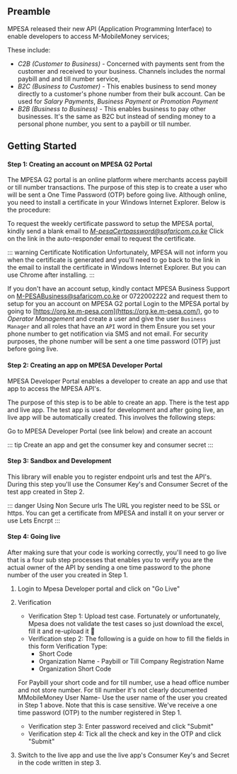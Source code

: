 ## Preamble

MPESA released their new API (Application Programming Interface) to enable developers to access M-MobileMoney services; 

These include: 
* _C2B (Customer to Business)_ - Concerned with payments sent from the customer and received to your business. Channels includes  the normal paybill and and till number service, 
* _B2C (Business to Customer)_ - This enables business to send money directly to a customer's phone number from their bulk account. Can be used for *Salary Payments*, *Business Payment* or *Promotion Payment* 
* _B2B (Business to Business)_ - This enables business to pay other businesses. It's the same as B2C but instead of sending money to a personal phone number, you sent to a paybill or till number. 

## Getting Started

#### Step 1: Creating an account on MPESA G2 Portal
The MPESA G2 portal is an online platform where merchants access paybill or till number transactions. The purpose of this step is to create a user who will be sent a One Time Password (OTP) before going live. Although online, you need to install a certificate in your Windows Internet Explorer. Below is the procedure:

To request the weekly certificate password to setup the MPESA portal, kindly send a blank email to *M-pesaCertpassword@safaricom.co.ke*
Click on the link in the auto-responder email to request the certificate. 

::: warning Certificate Notification
Unfortunately, MPESA will not inform you when the certificate is generated and you'll need to go back to the link in the email to install the certificate in Windows Internet Explorer. But you can use Chrome after installing. 
:::

If you don't have an account setup, kindly contact MPESA Business Support on M-PESABusiness@safaricom.co.ke or 0722002222 and request them to setup for you an account on MPESA G2 portal
Login to the MPESA portal by going to [https://org.ke.m-pesa.com](https://org.ke.m-pesa.com/), go to  *Operator Management* and create a user and give the user `Business Manager` and all roles that have an `API` word in them
Ensure you set your phone number to get notification via SMS and not email. For security purposes, the phone number will be sent a one time password (OTP) just before going live. 

#### Step 2: Creating an app on MPESA Developer Portal 
MPESA Developer Portal enables a developer to create an app and use that app to access the MPESA API's.

The purpose of this step is to be able to create an app. There is the test app and live app. The test app is used for development and after going live, an live app will be automatically created. This involves the following steps: 

Go to MPESA Developer Portal (see link below) and create an account

::: tip
Create an app and get the consumer key and consumer secret
:::

#### Step 3: Sandbox and Development
This library will enable you to register endpoint urls and test the API's.
 During this step you'll use the Consumer Key's and Consumer Secret of the test app created in Step 2. 

::: danger Using Non Secure urls
The URL you register need to be SSL or https. You can get a certificate from MPESA and install it on your server or use Lets Encrpt 
:::

#### Step 4: Going live 
After making sure that your code is working correctly, you'll need to go live that is a four sub step processes that enables you to verify you are the actual owner of the API by sending a one time password to the phone number of the user you created in Step 1. 

1. Login to Mpesa Developer portal and click on "Go Live"
2. Verification
    - Verification Step 1: Upload test case. Fortunately or unfortunately, Mpesa does not validate the test cases so just download the excel, fill it and re-upload it :slightly_smiling_face: 
    - Verification step 2: The following is a guide on how to fill the fields in this form
     Verification Type: 
        - Short Code
        - Organization Name - Paybill or Till Company Registration Name
        - Organization Short Code 
        
    For Paybill your short code and for till number, use a head office number and not store number. For till number it's not clearly documented
    MMobileMoney User Name- Use the user name of the user you created in Step 1 above. Note that this is case sensitive.
    We've receive a one time password (OTP) to the number registered in Step 1. 
    - Verification step 3: Enter password received and click "Submit"
    - Verification step 4: Tick all the check and key in the OTP and click "Submit"

3. Switch to the live app and use the live app's Consumer Key's and Secret in the code written in step 3. 
